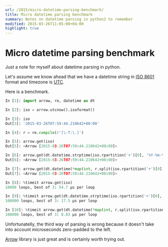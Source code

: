 ```yaml
---
url: /2015/micro-datetime-parsing-benchmark/
title: Micro datetime parsing benchmark
summary: Notes on datetime parsing in python2 to remember
modified: 2015-03-26T11:05:00+04:00
highlight: true
---
```

# Micro datetime parsing benchmark

Just a note for myself about datetime parsing in python.

Let's assume we know ahead that we have a datetime string in [ISO 8601][iso8601]
format and timezone is [UTC][utc].

Here is a benchmark.

```python
In [1]: import arrow, re, datetime as dt

In [2]: iso = arrow.utcnow().isoformat()

In [3]: iso
Out[3]: '2015-03-26T07:59:44.210642+00:00'

In [4]: r = re.compile(r'[\-T:\.]')

In [5]: arrow.get(iso)
Out[5]: <Arrow [2015-03-26T07:59:44.210642+00:00]>

In [6]: arrow.get(dt.datetime.strptime(iso.rpartition('+')[0], '%Y-%m-%dT%H:%M:%S.%f'), 'UTC')
Out[6]: <Arrow [2015-03-26T07:59:44.210642+00:00]>

In [7]: arrow.get(dt.datetime(*map(int, r.split(iso.rpartition('+')[0]))), 'UTC')
Out[7]: <Arrow [2015-03-26T07:59:44.210642+00:00]>

In [8]: %timeit arrow.get(iso)
10000 loops, best of 3: 54.7 µs per loop

In [9]: %timeit arrow.get(dt.datetime.strptime(iso.rpartition('+')[0], '%Y-%m-%dT%H:%M:%S.%f'), 'UTC')
100000 loops, best of 3: 17.5 µs per loop

In [10]: %timeit arrow.get(dt.datetime(*map(int, r.split(iso.rpartition('+')[0]))), 'UTC')
100000 loops, best of 3: 8.83 µs per loop
```


Unfortunatelly, the third way of parsing is wrong because it doesn't take into
account microseconds zero-padded to the left.

[Arrow][arrow] library is just great and is certainly worth trying out.


[iso8601]: http://en.wikipedia.org/wiki/ISO_8601
[utc]: https://en.wikipedia.org/wiki/Coordinated_Universal_Time
[arrow]: https://github.com/crsmithdev/arrow

